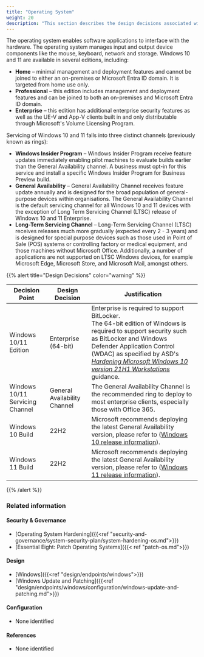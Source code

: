 ```yaml
---
title: "Operating System"
weight: 20
description: "This section describes the design decisions associated with Windows 10 and 11 endpoints configured according to guidance in ASD's Blueprint for Secure Cloud."
---
```


The operating system enables software applications to interface with the hardware. The operating system manages input and output device components like the mouse, keyboard, network and storage.
Windows 10 and 11 are available in several editions, including:

* **Home** – minimal management and deployment features and cannot be joined to either an on-premises or Microsoft Entra ID domain. It is targeted from home use only.
* **Professional** – this edition includes management and deployment features and can be joined to both an on-premises and Microsoft Entra ID domain.
* **Enterprise** – this edition has additional enterprise security features as well as the UE-V and App-V clients built in and only distributable through Microsoft's Volume Licensing Program.

Servicing of Windows 10 and 11 falls into three distinct channels (previously known as rings):

* **Windows Insider Program** – Windows Insider Program receive feature updates immediately enabling pilot machines to evaluate builds earlier than the General Availability channel. A business must opt-in for this service and install a specific Windows Insider Program for Business Preview build.
* **General Availability** – General Availability Channel receives feature update annually and is designed for the broad population of general-purpose devices within organisations. The General Availability Channel is the default servicing channel for all Windows 10 and 11 devices with the exception of Long Term Servicing Channel (LTSC) release of Windows 10 and 11 Enterprise.
* **Long-Term Servicing Channel** – Long-Term Servicing Channel (LTSC) receives releases much more gradually (expected every 2 - 3 years) and is designed for special purpose devices such as those used in Point of Sale (POS) systems or controlling factory or medical equipment, and those machines without Microsoft Office. Additionally, a number of applications are not supported on LTSC Windows devices, for example Microsoft Edge, Microsoft Store, and Microsoft Mail, amongst others.

{{% alert title="Design Decisions" color="warning" %}}

| Decision Point                  | Design Decision              | Justification                                                                                                                                                                                                                 |
|---------------------------------|------------------------------|-------------------------------------------------------------------------------------------------------------------------------------------------------------------------------------------------------------------------------|
| Windows 10/11 Edition           | Enterprise (64-bit)          | Enterprise is required to support BitLocker.<br>The 64-bit edition of Windows is required to support security such as BitLocker and Windows Defender Application Control (WDAC) as specified by ASD's [*Hardening Microsoft Windows 10 version 21H1 Workstations*](https://www.cyber.gov.au/resources-business-and-government/maintaining-devices-and-systems/system-hardening-and-administration/system-hardening/hardening-microsoft-windows-10-version-21h1-workstations) guidance. |
| Windows 10/11 Servicing Channel | General Availability Channel | The General Availability Channel is the recommended ring to deploy to most enterprise clients, especially those with Office 365.                                                                                              |
| Windows 10 Build                | 22H2                         | Microsoft recommends deploying the latest General Availability version, please refer to ([Windows 10 release information](https://learn.microsoft.com/windows/release-health/release-information)).                     |
| Windows 11 Build                | 22H2                         | Microsoft recommends deploying the latest General Availability version, please refer to ([Windows 11 release information](https://learn.microsoft.com/windows/release-health/windows11-release-information)).           |
 
{{% /alert %}}

### Related information

#### Security & Governance

* [Operating System Hardening]({{<ref "security-and-governance/system-security-plan/system-hardening-os.md">}})
* [Essential Eight: Patch Operating Systems]({{< ref "patch-os.md">}})

#### Design

* [Windows]({{<ref "design/endpoints/windows">}})
* [Windows Update and Patching]({{<ref "design/endpoints/windows/configuration/windows-update-and-patching.md">}})

#### Configuration

* None identified

#### References

* None identified